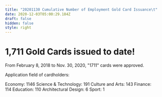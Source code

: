 ```yaml
---
title: "20201130 Cumulative Number of Employment Gold Card Issuance\t"
date: 2020-12-03T05:00:29.184Z
draft: false
hidden: false
style: right
---
```

# 1,711 Gold Cards issued to date!

From February 8, 2018 to Nov. 30, 2020, "1711" cards were approved.

Application field of cardholders:

Economy: 1146
Science & Technology: 191
Culture and Arts: 143
Finance: 114
Education: 110
Architectural Design: 6
Sport: 1